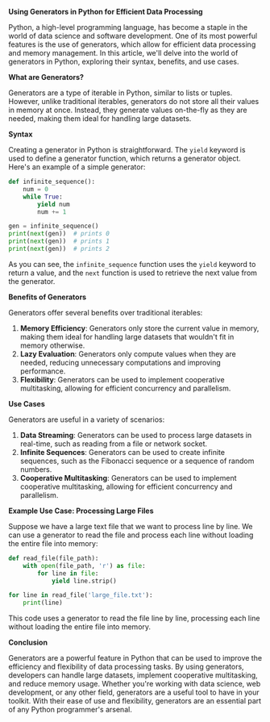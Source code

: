 **Using Generators in Python for Efficient Data Processing**

Python, a high-level programming language, has become a staple in the world of data science and software development. One of its most powerful features is the use of generators, which allow for efficient data processing and memory management. In this article, we'll delve into the world of generators in Python, exploring their syntax, benefits, and use cases.

**What are Generators?**

Generators are a type of iterable in Python, similar to lists or tuples. However, unlike traditional iterables, generators do not store all their values in memory at once. Instead, they generate values on-the-fly as they are needed, making them ideal for handling large datasets.

**Syntax**

Creating a generator in Python is straightforward. The `yield` keyword is used to define a generator function, which returns a generator object. Here's an example of a simple generator:
```python
def infinite_sequence():
    num = 0
    while True:
        yield num
        num += 1

gen = infinite_sequence()
print(next(gen))  # prints 0
print(next(gen))  # prints 1
print(next(gen))  # prints 2
```
As you can see, the `infinite_sequence` function uses the `yield` keyword to return a value, and the `next` function is used to retrieve the next value from the generator.

**Benefits of Generators**

Generators offer several benefits over traditional iterables:

1. **Memory Efficiency**: Generators only store the current value in memory, making them ideal for handling large datasets that wouldn't fit in memory otherwise.
2. **Lazy Evaluation**: Generators only compute values when they are needed, reducing unnecessary computations and improving performance.
3. **Flexibility**: Generators can be used to implement cooperative multitasking, allowing for efficient concurrency and parallelism.

**Use Cases**

Generators are useful in a variety of scenarios:

1. **Data Streaming**: Generators can be used to process large datasets in real-time, such as reading from a file or network socket.
2. **Infinite Sequences**: Generators can be used to create infinite sequences, such as the Fibonacci sequence or a sequence of random numbers.
3. **Cooperative Multitasking**: Generators can be used to implement cooperative multitasking, allowing for efficient concurrency and parallelism.

**Example Use Case: Processing Large Files**

Suppose we have a large text file that we want to process line by line. We can use a generator to read the file and process each line without loading the entire file into memory:
```python
def read_file(file_path):
    with open(file_path, 'r') as file:
        for line in file:
            yield line.strip()

for line in read_file('large_file.txt'):
    print(line)
```
This code uses a generator to read the file line by line, processing each line without loading the entire file into memory.

**Conclusion**

Generators are a powerful feature in Python that can be used to improve the efficiency and flexibility of data processing tasks. By using generators, developers can handle large datasets, implement cooperative multitasking, and reduce memory usage. Whether you're working with data science, web development, or any other field, generators are a useful tool to have in your toolkit. With their ease of use and flexibility, generators are an essential part of any Python programmer's arsenal.